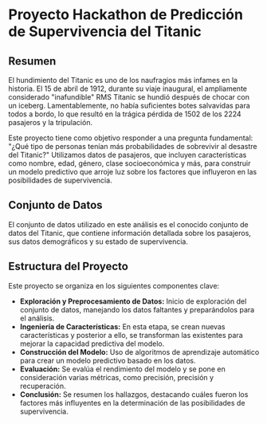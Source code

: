 # Proyecto Hackathon de Predicción de Supervivencia del Titanic

## Resumen
El hundimiento del Titanic es uno de los naufragios más infames en la historia. El 15 de abril de 1912, durante su viaje inaugural, el ampliamente considerado "inafundible" RMS Titanic se hundió después de chocar con un iceberg. Lamentablemente, no había suficientes botes salvavidas para todos a bordo, lo que resultó en la trágica pérdida de 1502 de los 2224 pasajeros y la tripulación.

Este proyecto tiene como objetivo responder a una pregunta fundamental: "¿Qué tipo de personas tenían más probabilidades de sobrevivir al desastre del Titanic?" Utilizamos datos de pasajeros, que incluyen características como nombre, edad, género, clase socioeconómica y más, para construir un modelo predictivo que arroje luz sobre los factores que influyeron en las posibilidades de supervivencia.

## Conjunto de Datos
El conjunto de datos utilizado en este análisis es el conocido conjunto de datos del Titanic, que contiene información detallada sobre los pasajeros, sus datos demográficos y su estado de supervivencia.

## Estructura del Proyecto
Este proyecto se organiza en los siguientes componentes clave:
- **Exploración y Preprocesamiento de Datos:** Inicio de exploración del conjunto de datos, manejando los datos faltantes y preparándolos para el análisis.
- **Ingeniería de Características:** En esta etapa, se crean nuevas características y posterior a ello, se transforman las existentes para mejorar la capacidad predictiva del modelo.
- **Construcción del Modelo:** Uso de algoritmos de aprendizaje automático para crear un modelo predictivo basado en los datos.
- **Evaluación:** Se evalúa el rendimiento del modelo y se pone en consideración varias métricas, como precisión, precisión y recuperación.
- **Conclusión:** Se resumen los hallazgos, destacando cuáles fueron los factores más influyentes en la determinación de las posibilidades de supervivencia.
